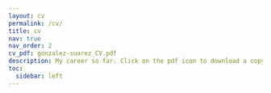 ```yaml
---
layout: cv
permalink: /cv/
title: cv
nav: true
nav_order: 2
cv_pdf: gonzalez-suarez_CV.pdf
description: My career so far. Click on the pdf icon to download a copy of my CV.  
toc:
  sidebar: left
---
```

